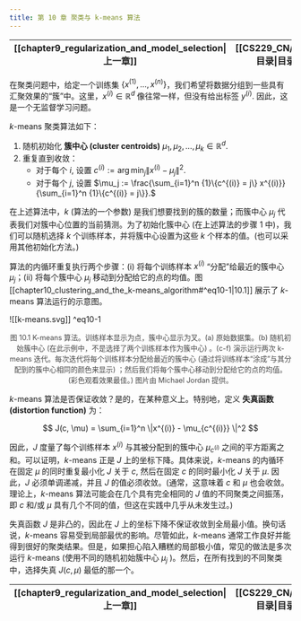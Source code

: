 ```yaml
---
title: 第 10 章 聚类与 k-means 算法
---
```


| [[chapter9_regularization_and_model_selection\|上一章]] | [[CS229_CN/index#目录\|目录]] | [[chapter11_EM_algorithms\|下一章]] |
| :--------------------------------------------------: | :-----------------------: | :------------------------------: |

在聚类问题中，给定一个训练集 $\{x^{(1)}, \dots, x^{(n)}\}$，我们希望将数据分组到一些具有汇聚效果的“簇”中。这里，$x^{(i)} \in \mathbb{R}^d$ 像往常一样，但没有给出标签 $y^{(i)}$. 因此，这是一个无监督学习问题。

$k$-means 聚类算法如下：

1. 随机初始化 **簇中心 (cluster centroids)** $\mu_1, \mu_2, \dots, \mu_k \in \mathbb{R}^d$.
2. 重复直到收敛：
    * 对于每个 $i$, 设置 $c^{(i)} := \arg \min_j \|x^{(i)} - \mu_j\|^2.$
	* 对于每个 $j$, 设置 $\mu_j := \frac{\sum_{i=1}^n {1}\{c^{(i)} = j\} x^{(i)}}{\sum_{i=1}^n {1}\{c^{(i)} = j\}}.$

在上述算法中，$k$ (算法的一个参数) 是我们想要找到的簇的数量；而簇中心 $\mu_j$ 代表我们对簇中心位置的当前猜测。为了初始化簇中心 (在上述算法的步骤 1 中)，我们可以随机选择 $k$ 个训练样本，并将簇中心设置为这些 $k$ 个样本的值。(也可以采用其他初始化方法。)

算法的内循环重复执行两个步骤：(i) 将每个训练样本 $x^{(i)}$ “分配”给最近的簇中心 $\mu_j$；(ii) 将每个簇中心 $\mu_j$ 移动到分配给它的点的均值。图 [[chapter10_clustering_and_the_k-means_algorithm#^eq10-1|10.1]] 展示了 $k$-means 算法运行的示意图。

![[k-means.svg]] ^eq10-1
<p style="text-align: center; margin-top: .35em; font-size: 0.9em; opacity: 0.8;">图 10.1 K-means 算法。训练样本显示为点，簇中心显示为叉。(a) 原始数据集。(b) 随机初始簇中心 (在此示例中，不是选择了两个训练样本作为簇中心) 。(c-f) 演示运行两次 k-means 迭代。每次迭代将每个训练样本分配给最近的簇中心 (通过将训练样本“涂成”与其分配到的簇中心相同的颜色来显示) ；然后我们将每个簇中心移动到分配给它的点的均值。 (彩色观看效果最佳。) 图片由 Michael Jordan 提供。</p>

$k$-means 算法是否保证收敛？是的，在某种意义上。特别地，定义 **失真函数 (distortion function)** 为：

$$
J(c, \mu) = \sum_{i=1}^n \|x^{(i)} - \mu_{c^{(i)}} \|^2
$$

因此，$J$ 度量了每个训练样本 $x^{(i)}$ 与其被分配到的簇中心 $\mu_{c^{(i)}}$ 之间的平方距离之和。可以证明，$k$-means 正是 $J$ 上的坐标下降。具体来说，$k$-means 的内循环在固定 $\mu$ 的同时重复最小化 $J$ 关于 $c$, 然后在固定 $c$ 的同时最小化 $J$ 关于 $\mu$. 因此，$J$ 必须单调递减，并且 $J$ 的值必须收敛。(通常，这意味着 $c$ 和 $\mu$ 也会收敛。理论上，$k$-means 算法可能会在几个具有完全相同的 $J$ 值的不同聚类之间振荡，即 $c$ 和/或 $\mu$ 具有几个不同的值，但这在实践中几乎从未发生过。) 

失真函数 $J$ 是非凸的，因此在 $J$ 上的坐标下降不保证收敛到全局最小值。换句话说，$k$-means 容易受到局部最优的影响。尽管如此，$k$-means 通常工作良好并能得到很好的聚类结果。但是，如果担心陷入糟糕的局部极小值，常见的做法是多次运行 $k$-means (使用不同的随机初始簇中心 $\mu_j$ )。然后，在所有找到的不同聚类中，选择失真 $J(c, \mu)$ 最低的那一个。

| [[chapter9_regularization_and_model_selection\|上一章]] | [[CS229_CN/index#目录\|目录]] | [[chapter11_EM_algorithms\|下一章]] |
| :--------------------------------------------------: | :-----------------------: | :------------------------------: |
